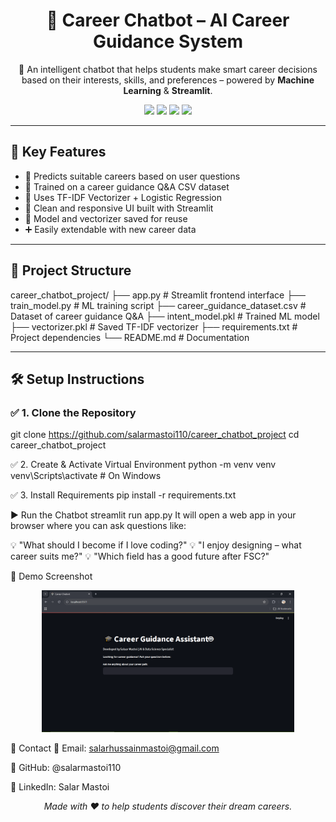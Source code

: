 <h1 align="center">🎯 Career Chatbot – AI Career Guidance System</h1>

<p align="center">
💬 An intelligent chatbot that helps students make smart career decisions based on their interests, skills, and preferences – powered by <strong>Machine Learning</strong> & <strong>Streamlit</strong>.
</p>

<p align="center">
  <img src="https://img.shields.io/badge/Python-3.9+-blue?logo=python">
  <img src="https://img.shields.io/badge/Streamlit-Framework-red?logo=streamlit">
  <img src="https://img.shields.io/badge/Machine%20Learning-TF--IDF%20%2B%20Classifier-brightgreen?logo=scikit-learn">
  <img src="https://img.shields.io/badge/Status-Completed-success">
</p>

---

## 🚀 Key Features

- 🤖 Predicts suitable careers based on user questions  
- 📄 Trained on a career guidance Q&A CSV dataset  
- 🧠 Uses TF-IDF Vectorizer + Logistic Regression  
- 🎨 Clean and responsive UI built with Streamlit  
- 💾 Model and vectorizer saved for reuse  
- ➕ Easily extendable with new career data  

---

## 📂 Project Structure

career_chatbot_project/
├── app.py # Streamlit frontend interface
├── train_model.py # ML training script
├── career_guidance_dataset.csv # Dataset of career guidance Q&A
├── intent_model.pkl # Trained ML model
├── vectorizer.pkl # Saved TF-IDF vectorizer
├── requirements.txt # Project dependencies
└── README.md # Documentation



---

## 🛠️ Setup Instructions

### ✅ 1. Clone the Repository

git clone https://github.com/salarmastoi110/career_chatbot_project
cd career_chatbot_project



✅ 2. Create & Activate Virtual Environment
python -m venv venv
venv\Scripts\activate  # On Windows


✅ 3. Install Requirements
pip install -r requirements.txt


▶️ Run the Chatbot
streamlit run app.py
It will open a web app in your browser where you can ask questions like:

💡 "What should I become if I love coding?"
💡 "I enjoy designing – what career suits me?"
💡 "Which field has a good future after FSC?"


🌟 Demo Screenshot
<p align="center"> <img src="Demo.PNG" alt="Career Chatbot Screenshot" width="80%"> </p>

🙋 Contact
📧 Email: salarhussainmastoi@gmail.com

🔗 GitHub: @salarmastoi110

💼 LinkedIn: Salar Mastoi

<p align="center"><i>Made with ❤️ to help students discover their dream careers.</i></p>
